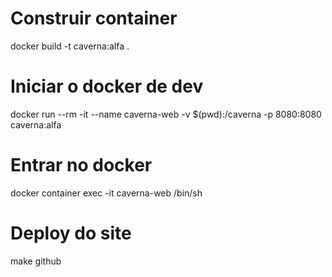 # Construir container

docker build -t caverna:alfa .


# Iniciar o docker de dev

docker run --rm -it --name caverna-web -v $(pwd):/caverna  -p 8080:8080 caverna:alfa

# Entrar no docker 

docker container exec -it caverna-web /bin/sh

# Deploy do site

make github